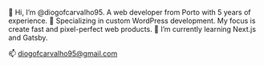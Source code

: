 👋 Hi, I’m @diogofcarvalho95. A web developer from Porto with 5 years of experience.
🚀 Specializing in custom WordPress development. My focus is create fast and pixel-perfect web products.
🎯 I’m currently learning Next.js and Gatsby.

📫 diogofcarvalho95@gmail.com

<!---
diogofcarvalho95/diogofcarvalho95 is a ✨ special ✨ repository because its `README.md` (this file) appears on your GitHub profile.
You can click the Preview link to take a look at your changes.
--->
